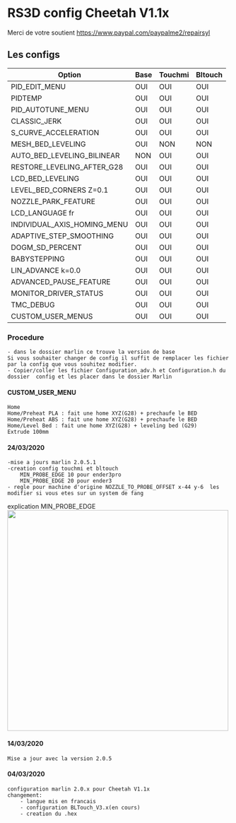 # RS3D config Cheetah V1.1x
   Merci de votre soutient https://www.paypal.com/paypalme2/repairsyl
## Les configs

   
 Option                         |Base      |  Touchmi |  Bltouch |
 -------------------------------|----------|----------|----------|
 PID_EDIT_MENU                  |   OUI    |   OUI    |   OUI    |
 PIDTEMP                        |   OUI    |   OUI    |   OUI    |
 PID_AUTOTUNE_MENU              |   OUI    |   OUI    |   OUI    |
 CLASSIC_JERK                   |   OUI    |   OUI    |   OUI    |  
 S_CURVE_ACCELERATION           |   OUI    |   OUI    |   OUI    |
 MESH_BED_LEVELING              |   OUI    |   NON    |   NON    |
 AUTO_BED_LEVELING_BILINEAR     |   NON    |   OUI    |   OUI    |
 RESTORE_LEVELING_AFTER_G28     |   OUI    |   OUI    |   OUI    |
 LCD_BED_LEVELING               |   OUI    |   OUI    |   OUI    |
 LEVEL_BED_CORNERS Z=0.1        |   OUI    |   OUI    |   OUI    |
 NOZZLE_PARK_FEATURE            |   OUI    |   OUI    |   OUI    |
 LCD_LANGUAGE fr                |   OUI    |   OUI    |   OUI    |
 INDIVIDUAL_AXIS_HOMING_MENU    |   OUI    |   OUI    |   OUI    |
 ADAPTIVE_STEP_SMOOTHING        |   OUI    |   OUI    |   OUI    |
 DOGM_SD_PERCENT                |   OUI    |   OUI    |   OUI    |
 BABYSTEPPING                   |   OUI    |   OUI    |   OUI    |
 LIN_ADVANCE k=0.0              |   OUI    |   OUI    |   OUI    |
 ADVANCED_PAUSE_FEATURE         |   OUI    |   OUI    |   OUI    |
 MONITOR_DRIVER_STATUS          |   OUI    |   OUI    |   OUI    |
 TMC_DEBUG                      |   OUI    |   OUI    |   OUI    |
 CUSTOM_USER_MENUS              |   OUI    |   OUI    |   OUI    |
 
### Procedure 
    - dans le dossier marlin ce trouve la version de base
    Si vous souhaiter changer de config il suffit de remplacer les fichier par la config que vous souhitez modifier. 
    - Copier/coller les fichier Configuration_adv.h et Configuration.h du dossier  config et les placer dans le dossier Marlin
    
#### CUSTOM_USER_MENU
    Home
    Home/Preheat PLA : fait une home XYZ(G28) + prechaufe le BED 
    Home/Preheat ABS : fait une home XYZ(G28) + prechaufe le BED 
    Home/Level Bed : fait une home XYZ(G28) + leveling bed (G29)
    Extrude 100mm   


#### 24/03/2020
    -mise a jours marlin 2.0.5.1
    -creation config touchmi et bltouch
        MIN_PROBE_EDGE 10 pour ender3pro
        MIN_PROBE_EDGE 20 pour ender3 
    - regle pour machine d'origine NOZZLE_TO_PROBE_OFFSET x-44 y-6  les modifier si vous etes sur un system de fang

explication MIN_PROBE_EDGE         
<img align="center" width=500 src="https://github.com/RepairSyl/Marlin_Partage/blob/master/MIN_PROBE_EDGE.PNG" />

#### 14/03/2020
    Mise a jour avec la version 2.0.5

#### 04/03/2020
    configuration marlin 2.0.x pour Cheetah V1.1x 
    changement:
        - langue mis en francais
        - configuration BLTouch_V3.x(en cours)
        - creation du .hex
